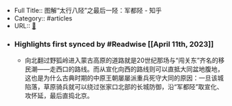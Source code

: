 - Full Title:: 图解“太行八陉”之最后一陉：军都陉 - 知乎
- Category:: #articles
- URL:: [🔗](https://zhuanlan.zhihu.com/p/108043868)
- ### Highlights first synced by #Readwise [[April 11th, 2023]]
    - 向北翻过野狐岭进入蒙古高原的道路就是20世纪那场与“闯关东”齐名的移民潮——走西口的路线。而从宣化向西的路线则可以直抵大同盆地腹地，这也是为什么古典时期的中原王朝屡屡派重兵死守大同的原因：一旦该城陷落，草原骑兵就可以绕过张家口北部的长城防御，沿“军都陉”取宣化、攻怀延，最后直捣北京。
